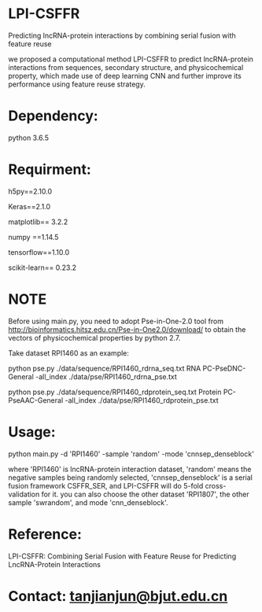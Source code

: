 # LPI-CSFFR

Predicting lncRNA-protein interactions by combining serial fusion with feature reuse 

we proposed a computational method LPI-CSFFR to predict lncRNA-protein interactions from sequences, secondary structure, and physicochemical property, which made use of deep learning CNN and further improve its performance using feature reuse strategy. 

# Dependency:

python 3.6.5

# Requirment:

h5py==2.10.0

Keras==2.1.0

matplotlib== 3.2.2

numpy ==1.14.5

tensorflow==1.10.0

scikit-learn== 0.23.2

# NOTE

Before using main.py, you need to adopt Pse-in-One-2.0 tool from http://bioinformatics.hitsz.edu.cn/Pse-in-One2.0/download/ to obtain the vectors of physicochemical properties by python 2.7.

Take dataset RPI1460 as an example: 

python pse.py  ./data/sequence/RPI1460_rdrna_seq.txt  RNA PC-PseDNC-General -all_index ./data/pse/RPI1460_rdrna_pse.txt

python pse.py  ./data/sequence/RPI1460_rdprotein_seq.txt  Protein PC-PseAAC-General -all_index ./data/pse/RPI1460_rdprotein_pse.txt

# Usage: 

python main.py -d 'RPI1460' -sample 'random' -mode 'cnnsep_denseblock'

where 'RPI1460' is lncRNA-protein interaction dataset, 'random' means the negative samples being randomly selected, 'cnnsep_denseblock' is a serial fusion framework CSFFR_SER, and LPI-CSFFR will do 5-fold cross-validation for it. you can also choose the other dataset 'RPI1807', the other sample 'swrandom', and mode 'cnn_denseblock'.



# Reference:

LPI-CSFFR: Combining Serial Fusion with Feature Reuse for Predicting LncRNA-Protein Interactions 

# Contact: tanjianjun@bjut.edu.cn
